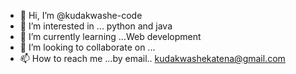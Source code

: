 - 👋 Hi, I’m @kudakwashe-code
- 👀 I’m interested in ... python and java
- 🌱 I’m currently learning ...Web development 
- 💞️ I’m looking to collaborate on ...
- 📫 How to reach me ...by email.. kudakwashekatena@gmail.com 

<!---
kudakwashe-code/kudakwashe-code is a ✨ special ✨ repository because its `README.md` (this file) appears on your GitHub profile.
You can click the Preview link to take a look at your changes.
--->
